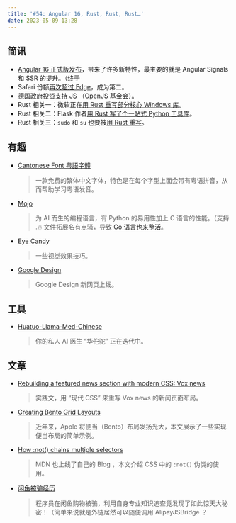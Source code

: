 ```yaml
---
title: '#54: Angular 16, Rust, Rust, Rust…'
date: 2023-05-09 13:28
---
```


## 简讯

- [Angular 16 正式版发布](https://blog.angular.io/angular-v16-is-here-4d7a28ec680d)，带来了许多新特性，最主要的就是 Angular Signals 和 SSR 的提升。（终于
- Safari 份额[再次超过 Edge](https://www.macrumors.com/2023/05/02/safari-overtakes-edge-popular-browsers/)，成为第二。
- 德国政府[投资支持 JS](https://openjsf.org/blog/2023/05/02/openjs-foundation-receives-major-government-investment-from-sovereign-tech-fund-for-web-security-and-stability/) （OpenJS 基金会）。
- Rust 相关一：微软正在[用 Rust 重写部分核心 Windows 库](https://www.theregister.com/2023/04/27/microsoft_windows_rust/)。
- Rust 相关二：Flask 作者[用 Rust 写了个一站式 Python 工具库](https://github.com/mitsuhiko/rye)。
- Rust 相关三：`sudo` 和 `su` 也要被[用 Rust 重写](https://github.com/memorysafety/sudo-rs)。

## 有趣

- [Cantonese Font 粤語字體](https://visual-fonts.com/)
    
    > 一款免费的繁体中文字体，特色是在每个字型上面会带有粤语拼音，从而帮助学习粤语发音。
    > 
    
- [Mojo](https://www.modular.com/mojo)
    
    > 为 AI 而生的编程语言，有 Python 的易用性加上 C 语言的性能。（支持 .🔥 文件拓展名有点骚，导致 [Go 语言也来整活](https://github.com/golang/go/issues/59968)。
    > 
    
- [Eye Candy](https://eycndy.com/)
    
    > 一些视觉效果技巧。
    > 
    
- [Google Design](https://design.google/)
    
    > Google Design 新网页上线。
    > 

## 工具

- [Huatuo-Llama-Med-Chinese](https://github.com/SCIR-HI/Huatuo-Llama-Med-Chinese)
    
    > 你的私人 AI 医生 “华~~佗~~驼” 正在迭代中。
    > 

## 文章

- [Rebuilding a featured news section with modern CSS: Vox news](https://ishadeed.com/article/rebuild-featured-news-modern-css/)
    
    > 实践文，用 “现代 CSS” 来重写 Vox news 的新闻页面布局。
    > 

- [Creating Bento Grid Layouts](https://www.julienthibeaut.xyz/blog/create-bento-grid-layouts)
    
    > 近年来，Apple 将便当（Bento）布局发扬光大，本文展示了一些实现便当布局的简单示例。
    > 
    
- [How :not() chains multiple selectors](https://developer.mozilla.org/en-US/blog/css-not-pseudo-multiple-selectors/)
    
    > MDN 也上线了自己的 Blog ，本文介绍 CSS 中的 `:not()` 伪类的使用。
    > 

- [闲鱼被骗经历](https://zhuanlan.zhihu.com/p/625230704)
    
    > 程序员在闲鱼购物被骗，利用自身专业知识追查竟发现了如此惊天大秘密！（简单来说就是外链居然可以随便调用 AlipayJSBridge ？
    >